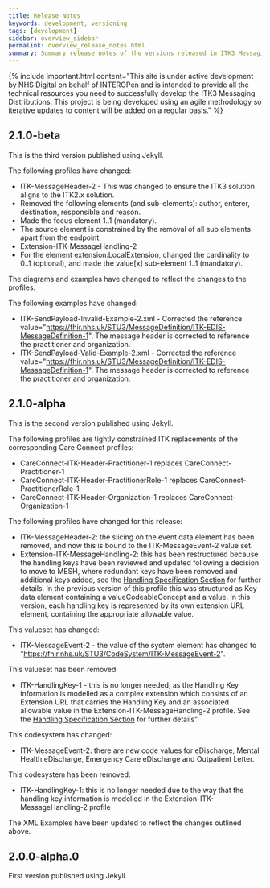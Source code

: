 ```yaml
---
title: Release Notes
keywords: development, versioning
tags: [development]
sidebar: overview_sidebar
permalink: overview_release_notes.html
summary: Summary release notes of the versions released in ITK3 Messaging Distribution Implementation Guide
---
```


{% include important.html content="This site is under active development by NHS Digital on behalf of INTEROPen and is intended to provide all the technical resources you need to successfully develop the ITK3 Messaging Distributions. This project is being developed using an agile methodology so iterative updates to content will be added on a regular basis." %}


## 2.1.0-beta ##
This is the third version published using Jekyll.

The following profiles have changed:

- ITK-MessageHeader-2 - This was changed to ensure the ITK3 solution aligns to the ITK2.x solution.
 - Removed the following elements (and sub-elements): author, enterer, destination, responsible and reason.
 - Made the focus element 1..1 (mandatory).
 - The source element is constrained by the removal of all sub elements apart from the endpoint.
- Extension-ITK-MessageHandling-2
 - For the element extension:LocalExtension, changed the cardinality to 0..1 (optional), and made the value[x] sub-element 1..1 (mandatory). 

The diagrams and examples have changed to reflect the changes to the profiles.

The following examples have changed:

- ITK-SendPayload-Invalid-Example-2.xml - Corrected the reference value="https://fhir.nhs.uk/STU3/MessageDefinition/ITK-EDIS-MessageDefinition-1".  The message header is corrected to reference the practitioner and organization.
- ITK-SendPayload-Valid-Example-2.xml - Corrected the reference value="https://fhir.nhs.uk/STU3/MessageDefinition/ITK-EDIS-MessageDefinition-1". The message header is corrected to reference the practitioner and organization.

## 2.1.0-alpha ##
This is the second version published using Jekyll.

The following profiles are tightly constrained ITK replacements of the corresponding Care Connect profiles:

- CareConnect-ITK-Header-Practitioner-1 replaces CareConnect-Practitioner-1
- CareConnect-ITK-Header-PractitionerRole-1 replaces CareConnect-PractitionerRole-1
- CareConnect-ITK-Header-Organization-1 replaces CareConnect-Organization-1

The following profiles have changed for this release:

- ITK-MessageHeader-2: the slicing on the event data element has been removed, and now this is bound to the ITK-MessageEvent-2 value set.
- Extension-ITK-MessageHandling-2: this has been restructured because the handling keys have been reviewed and updated following a decision to move to MESH, where redundant keys have been removed and additional keys added, see the [Handling Specification Section](explore_hand_spec.html) for further details.  In the previous version of this profile this was structured as Key data element containing a valueCodeableConcept and a value.  In this version, each handling key is represented by its own extension URL element, containing the appropriate allowable value.

This valueset has changed:

- ITK-MessageEvent-2 - the value of the system element has changed to "https://fhir.nhs.uk/STU3/CodeSystem/ITK-MessageEvent-2".

This valueset has been removed:

- ITK-HandlingKey-1 - this is no longer needed, as the Handling Key information is modelled as a complex extension which consists of an Extension URL that carries the Handling Key and an associated allowable value in the Extension-ITK-MessageHandling-2 profile.  See the [Handling Specification Section](explore_hand_spec.html) for further details".

This codesystem has changed:

- ITK-MessageEvent-2: there are new code values for eDischarge, Mental Health eDischarge, Emergency Care eDischarge and Outpatient Letter.

This codesystem has been removed:

- ITK-HandlingKey-1: this is no longer needed due to the way that the handling key information is modelled in the Extension-ITK-MessageHandling-2 profile

The XML Examples have been updated to reflect the changes outlined above.

## 2.0.0-alpha.0 ##
First version published using Jekyll.

